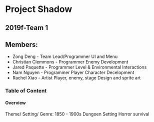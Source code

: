 # Project Shadow
## 2019f-Team 1

## Members:
 * Zong Deng - Team Lead/Programmer
                UI and Menu
 * Christian Clemmons - Programmer
                Enemy Development
 * Jared Paquette - Programmer
                Level & Environmental Interactions
 * Nam Nguyen - Programmer
                Player Character Decelopment
 * Rachel Xiao - Artist
                Player, enemy, stage Design and sprite art

### Table of Content
#### Overview
Theme/ Setting/ Genre:
1850 - 1900s
        Dungoen Setting
        Horror survival
